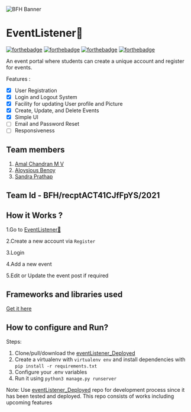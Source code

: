 ![BFH Banner](https://trello-attachments.s3.amazonaws.com/542e9c6316504d5797afbfb9/542e9c6316504d5797afbfc1/39dee8d993841943b5723510ce663233/Frame_19.png)
# EventListener📝
[![forthebadge](https://forthebadge.com/images/badges/made-with-python.svg)](https://forthebadge.com)
[![forthebadge](https://forthebadge.com/images/badges/uses-html.svg)](https://forthebadge.com)
[![forthebadge](https://forthebadge.com/images/badges/uses-css.svg)](https://forthebadge.com)
[![forthebadge](https://forthebadge.com/images/badges/built-with-love.svg)](https://forthebadge.com)

An event portal where students can create a unique account and register for events. 

Features :
- [x] User Registration 
- [x] Login and Logout System
- [x] Facility for updating User profile and Picture 
- [x] Create, Update, and Delete Events
- [x] Simple UI
- [ ] Email and Password Reset 
- [ ] Responsiveness
## Team members
1. [Amal Chandran M V](https://github.com/AmalChandru)
2. [Aloysious Benoy](https://github.com/aloysiousBenoy)
3. [Sandra Prathap](https://github.com/SandhraPrathap)
## Team Id - BFH/recptACT41CJfFpYS/2021

## How it Works ?

 1.Go to [EventListener📝](https://django-event-portal.herokuapp.com/)

 2.Create a new account via `Register`

 3.Login

 4.Add a new event

 5.Edit or Update the event post if required

## Frameworks and libraries used

[Get it here](https://github.com/AmalChandru/eventListener_Deployed/blob/master/requirements.txt)

## How to configure and Run?

Steps:

1. Clone/pull/download the [eventListener_Deployed](https://github.com/AmalChandru/eventListener_Deployed)
2. Create a virtualenv with `virtualenv env` and install dependencies with `pip install -r requirements.txt`
3. Configure your .env variables
4. Run it using `python3 manage.py runserver`

Note: 
Use [eventListener_Deployed](https://github.com/AmalChandru/eventListener_Deployed) repo for development process since it has been tested and deployed. This repo consists of works including upcoming features


